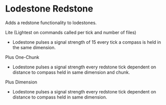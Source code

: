 # Lodestone Redstone
 Adds a redstone functionality to lodestones.

Lite (Lightest on commands called per tick and number of files)
 - Lodestone pulses a signal strength of 15 every tick a compass is held in the same dimension.

Plus One-Chunk
 - Lodestone pulses a signal strength every redstone tick dependent on distance to compass held in same dimension and chunk.

Plus Dimension
 - Lodestone pulses a signal strength every redstone tick dependent on distance to compass held in same dimension.

